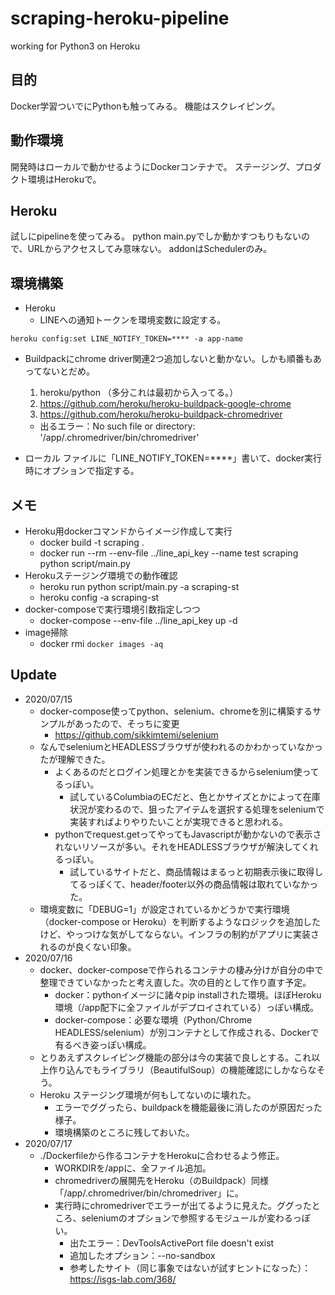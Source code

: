 # scraping-heroku-pipeline
working for Python3 on Heroku


## 目的
Docker学習ついでにPythonも触ってみる。
機能はスクレイピング。

## 動作環境
開発時はローカルで動かせるようにDockerコンテナで。
ステージング、プロダクト環境はHerokuで。

## Heroku
試しにpipelineを使ってみる。
python main.pyでしか動かすつもりもないので、URLからアクセスしてみ意味ない。
addonはSchedulerのみ。

## 環境構築
- Heroku
  - LINEへの通知トークンを環境変数に設定する。
```
heroku config:set LINE_NOTIFY_TOKEN=**** -a app-name
```
  - Buildpackにchrome driver関連2つ追加しないと動かない。しかも順番もあってないとだめ。
    1. heroku/python （多分これは最初から入ってる。）
    2. https://github.com/heroku/heroku-buildpack-google-chrome
    3. https://github.com/heroku/heroku-buildpack-chromedriver

    - 出るエラー：No such file or directory: '/app/.chromedriver/bin/chromedriver'


- ローカル
ファイルに「LINE_NOTIFY_TOKEN=****」書いて、docker実行時にオプションで指定する。

## メモ
- Heroku用dockerコマンドからイメージ作成して実行
  - docker build -t scraping .
  - docker run --rm --env-file ../line_api_key --name test scraping python script/main.py
- Herokuステージング環境での動作確認
  - heroku run python script/main.py -a scraping-st
  - heroku config -a scraping-st
- docker-composeで実行環境引数指定しつつ
  - docker-compose --env-file ../line_api_key up -d
- image掃除
  - docker rmi `docker images -aq`

## Update
- 2020/07/15
  - docker-compose使ってpython、selenium、chromeを別に構築するサンプルがあったので、そっちに変更
    - https://github.com/sikkimtemi/selenium
  - なんでseleniumとHEADLESSブラウザが使われるのかわかっていなかったが理解できた。
    - よくあるのだとログイン処理とかを実装できるからselenium使ってるっぽい。
      - 試しているColumbiaのECだと、色とかサイズとかによって在庫状況が変わるので、狙ったアイテムを選択する処理をseleniumで実装すればよりやりたいことが実現できると思われる。
    - pythonでrequest.getってやってもJavascriptが動かないので表示されないリソースが多い。それをHEADLESSブラウザが解決してくれるっぽい。
      - 試しているサイトだと、商品情報はまるっと初期表示後に取得してるっぽくて、header/footer以外の商品情報は取れていなかった。
  - 環境変数に「DEBUG=1」が設定されているかどうかで実行環境（docker-compose or Heroku）を判断するようなロジックを追加したけど、やっつけな気がしてならない。インフラの制約がアプリに実装されるのが良くない印象。
- 2020/07/16
  - docker、docker-composeで作られるコンテナの棲み分けが自分の中で整理できていなかったと考え直した。次の目的として作り直す予定。
    - docker：pythonイメージに諸々pip installされた環境。ほぼHeroku環境（/app配下に全ファイルがデプロイされている）っぽい構成。
    - docker-compose：必要な環境（Python/Chrome HEADLESS/selenium）が別コンテナとして作成される、Dockerで有るべき姿っぽい構成。
  - とりあえずスクレイピング機能の部分は今の実装で良しとする。これ以上作り込んでもライブラリ（BeautifulSoup）の機能確認にしかならなそう。
  - Heroku ステージング環境が何もしてないのに壊れた。
    - エラーでググったら、buildpackを機能最後に消したのが原因だった様子。
    - 環境構築のところに残しておいた。
- 2020/07/17
  - ./Dockerfileから作るコンテナをHerokuに合わせるよう修正。
    - WORKDIRを/appに、全ファイル追加。
    - chromedriverの展開先をHeroku（のBuildpack）同様「/app/.chromedriver/bin/chromedriver」に。
    - 実行時にchromedriverでエラーが出てるように見えた。ググったところ、seleniumのオプションで参照するモジュールが変わるっぽい。
      - 出たエラー：DevToolsActivePort file doesn't exist
      - 追加したオプション：--no-sandbox
      - 参考したサイト（同じ事象ではないが試すヒントになった）：https://isgs-lab.com/368/

